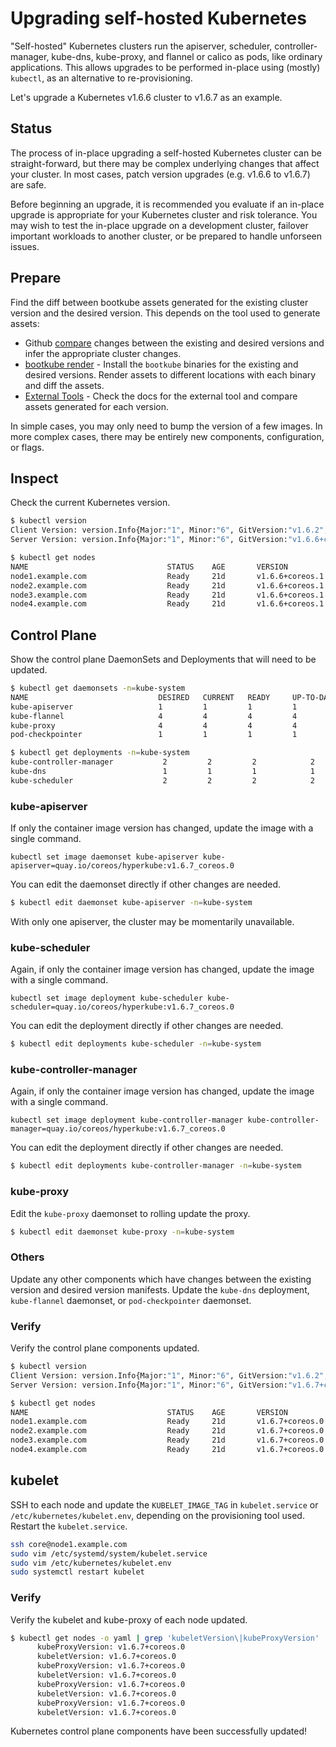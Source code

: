 # Upgrading self-hosted Kubernetes

"Self-hosted" Kubernetes clusters run the apiserver, scheduler, controller-manager, kube-dns, kube-proxy, and flannel or calico as pods, like ordinary applications. This allows upgrades to be performed in-place using (mostly) `kubectl`, as an alternative to re-provisioning.

Let's upgrade a Kubernetes v1.6.6 cluster to v1.6.7 as an example.

## Status

The process of in-place upgrading a self-hosted Kubernetes cluster can be straight-forward, but there may be complex underlying changes that affect your cluster. In most cases, patch version upgrades (e.g. v1.6.6 to v1.6.7) are safe.

Before beginning an upgrade, it is recommended you evaluate if an in-place upgrade is appropriate for your Kubernetes cluster and risk tolerance. You may wish to test the in-place upgrade on a development cluster, failover important workloads to another cluster, or be prepared to handle unforseen issues.

## Prepare

Find the diff between bootkube assets generated for the existing cluster version and the desired version. This depends on the tool used to generate assets:

* Github [compare](https://github.com/kubernetes-sigs/bootkube/compare/v0.5.0...v0.5.1) changes between the existing and desired versions and infer the appropriate cluster changes.
* [bootkube render](https://github.com/kubernetes-sigs/bootkube) - Install the `bootkube` binaries for the existing and desired versions. Render assets to different locations with each binary and diff the assets.
* [External Tools](users-integrations.md) - Check the docs for the external tool and compare assets generated for each version.

In simple cases, you may only need to bump the version of a few images. In more complex cases, there may be entirely new components, configuration, or flags.

## Inspect

Check the current Kubernetes version.

```sh
$ kubectl version
Client Version: version.Info{Major:"1", Minor:"6", GitVersion:"v1.6.2", GitCommit:"477efc3cbe6a7effca06bd1452fa356e2201e1ee", GitTreeState:"clean", BuildDate:"2017-04-19T20:33:11Z", GoVersion:"go1.7.5", Compiler:"gc", Platform:"linux/amd64"}
Server Version: version.Info{Major:"1", Minor:"6", GitVersion:"v1.6.6+coreos.1", GitCommit:"42a5c8b99c994a51d9ceaed5d0254f177e97d419", GitTreeState:"clean", BuildDate:"2017-06-21T01:10:07Z", GoVersion:"go1.7.6", Compiler:"gc", Platform:"linux/amd64"}
```

```sh
$ kubectl get nodes
NAME                               STATUS    AGE       VERSION
node1.example.com                  Ready     21d       v1.6.6+coreos.1
node2.example.com                  Ready     21d       v1.6.6+coreos.1
node3.example.com                  Ready     21d       v1.6.6+coreos.1
node4.example.com                  Ready     21d       v1.6.6+coreos.1
```

## Control Plane

Show the control plane DaemonSets and Deployments that will need to be updated.

```sh
$ kubectl get daemonsets -n=kube-system
NAME                             DESIRED   CURRENT   READY     UP-TO-DATE   AVAILABLE   NODE-SELECTOR                     AGE
kube-apiserver                   1         1         1         1            1           node-role.kubernetes.io/master=   21d
kube-flannel                     4         4         4         4            4           <none>                            21d
kube-proxy                       4         4         4         4            4           <none>                            21d
pod-checkpointer                 1         1         1         1            1           node-role.kubernetes.io/master=   21d

$ kubectl get deployments -n=kube-system
kube-controller-manager           2         2         2            2           21d
kube-dns                          1         1         1            1           21d
kube-scheduler                    2         2         2            2           21d
```

### kube-apiserver

If only the container image version has changed, update the image with a single command.

```
kubectl set image daemonset kube-apiserver kube-apiserver=quay.io/coreos/hyperkube:v1.6.7_coreos.0
```

You can edit the daemonset directly if other changes are needed.

```sh
$ kubectl edit daemonset kube-apiserver -n=kube-system
```

With only one apiserver, the cluster may be momentarily unavailable.

### kube-scheduler

Again, if only the container image version has changed, update the image with a single command.

```
kubectl set image deployment kube-scheduler kube-scheduler=quay.io/coreos/hyperkube:v1.6.7_coreos.0
```

You can edit the deployment directly if other changes are needed.

```sh
$ kubectl edit deployments kube-scheduler -n=kube-system
```

### kube-controller-manager

Again, if only the container image version has changed, update the image with a single command.

```
kubectl set image deployment kube-controller-manager kube-controller-manager=quay.io/coreos/hyperkube:v1.6.7_coreos.0
```

You can edit the deployment directly if other changes are needed.

```sh
$ kubectl edit deployments kube-controller-manager -n=kube-system
```

### kube-proxy

Edit the `kube-proxy` daemonset to rolling update the proxy.

```sh
$ kubectl edit daemonset kube-proxy -n=kube-system
```

### Others

Update any other components which have changes between the existing version and desired version manifests. Update the `kube-dns` deployment, `kube-flannel` daemonset, or `pod-checkpointer` daemonset.

### Verify

Verify the control plane components updated.

```sh
$ kubectl version
Client Version: version.Info{Major:"1", Minor:"6", GitVersion:"v1.6.2", GitCommit:"477efc3cbe6a7effca06bd1452fa356e2201e1ee", GitTreeState:"clean", BuildDate:"2017-04-19T20:33:11Z", GoVersion:"go1.7.5", Compiler:"gc", Platform:"linux/amd64"}
Server Version: version.Info{Major:"1", Minor:"6", GitVersion:"v1.6.7+coreos.0", GitCommit:"c8c505ee26ac3ab4d1dff506c46bc5538bc66733", GitTreeState:"clean", BuildDate:"2017-07-06T17:38:33Z", GoVersion:"go1.7.6", Compiler:"gc", Platform:"linux/amd64"}
```

```sh
$ kubectl get nodes
NAME                               STATUS    AGE       VERSION
node1.example.com                  Ready     21d       v1.6.7+coreos.0
node2.example.com                  Ready     21d       v1.6.7+coreos.0
node3.example.com                  Ready     21d       v1.6.7+coreos.0
node4.example.com                  Ready     21d       v1.6.7+coreos.0
```

## kubelet

SSH to each node and update the `KUBELET_IMAGE_TAG` in `kubelet.service` or `/etc/kubernetes/kubelet.env`, depending on the provisioning tool used. Restart the `kubelet.service`.

```sh
ssh core@node1.example.com
sudo vim /etc/systemd/system/kubelet.service
sudo vim /etc/kubernetes/kubelet.env
sudo systemctl restart kubelet
```

### Verify

Verify the kubelet and kube-proxy of each node updated.

```sh
$ kubectl get nodes -o yaml | grep 'kubeletVersion\|kubeProxyVersion'
      kubeProxyVersion: v1.6.7+coreos.0
      kubeletVersion: v1.6.7+coreos.0
      kubeProxyVersion: v1.6.7+coreos.0
      kubeletVersion: v1.6.7+coreos.0
      kubeProxyVersion: v1.6.7+coreos.0
      kubeletVersion: v1.6.7+coreos.0
      kubeProxyVersion: v1.6.7+coreos.0
      kubeletVersion: v1.6.7+coreos.0
```

Kubernetes control plane components have been successfully updated!


